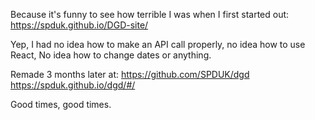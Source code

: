 Because it's funny to see how terrible I was when I first started out:
https://spduk.github.io/DGD-site/

Yep, I had no idea how to make an API call properly, no idea how to use React, No idea how to change dates or anything.

Remade 3 months later at:
https://github.com/SPDUK/dgd
https://spduk.github.io/dgd/#/


Good times, good times. 
